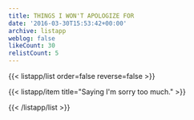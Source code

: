 ```yaml
---
title: THINGS I WON'T APOLOGIZE FOR
date: '2016-03-30T15:53:42+00:00'
archive: listapp
weblog: false
likeCount: 30
relistCount: 5
---
```



{{< listapp/list order=false reverse=false >}}

   {{< listapp/item title="Saying I'm sorry too much." >}}

{{< /listapp/list >}}
